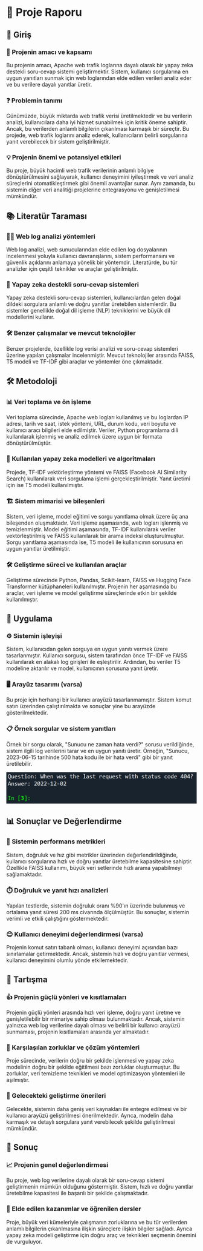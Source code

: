 # 📄 Proje Raporu

## 📝 Giriş

### 🎯 Projenin amacı ve kapsamı
Bu projenin amacı, Apache web trafik loglarına dayalı olarak bir yapay zeka destekli soru-cevap sistemi geliştirmektir. Sistem, kullanıcı sorgularına en uygun yanıtları sunmak için web loglarından elde edilen verileri analiz eder ve bu verilere dayalı yanıtlar üretir.

### ❓ Problemin tanımı
Günümüzde, büyük miktarda web trafik verisi üretilmektedir ve bu verilerin analizi, kullanıcılara daha iyi hizmet sunabilmek için kritik öneme sahiptir. Ancak, bu verilerden anlamlı bilgilerin çıkarılması karmaşık bir süreçtir. Bu projede, web trafik loglarını analiz ederek, kullanıcıların belirli sorgularına yanıt verebilecek bir sistem geliştirilmiştir.

### 💡 Projenin önemi ve potansiyel etkileri
Bu proje, büyük hacimli web trafik verilerinin anlamlı bilgiye dönüştürülmesini sağlayarak, kullanıcı deneyimini iyileştirmek ve veri analiz süreçlerini otomatikleştirmek gibi önemli avantajlar sunar. Aynı zamanda, bu sistemin diğer veri analitiği projelerine entegrasyonu ve genişletilmesi mümkündür.

## 📚 Literatür Taraması

### 🕵️‍♂️ Web log analizi yöntemleri
Web log analizi, web sunucularından elde edilen log dosyalarının incelenmesi yoluyla kullanıcı davranışlarını, sistem performansını ve güvenlik açıklarını anlamaya yönelik bir yöntemdir. Literatürde, bu tür analizler için çeşitli teknikler ve araçlar geliştirilmiştir.

### 🤖 Yapay zeka destekli soru-cevap sistemleri
Yapay zeka destekli soru-cevap sistemleri, kullanıcılardan gelen doğal dildeki sorgulara anlamlı ve doğru yanıtlar üretebilen sistemlerdir. Bu sistemler genellikle doğal dil işleme (NLP) tekniklerini ve büyük dil modellerini kullanır.

### 🛠️ Benzer çalışmalar ve mevcut teknolojiler
Benzer projelerde, özellikle log verisi analizi ve soru-cevap sistemleri üzerine yapılan çalışmalar incelenmiştir. Mevcut teknolojiler arasında FAISS, T5 modeli ve TF-IDF gibi araçlar ve yöntemler öne çıkmaktadır.

## 🛠️ Metodoloji

### 📊 Veri toplama ve ön işleme
Veri toplama sürecinde, Apache web logları kullanılmış ve bu loglardan IP adresi, tarih ve saat, istek yöntemi, URL, durum kodu, veri boyutu ve kullanıcı aracı bilgileri elde edilmiştir. Veriler, Python programlama dili kullanılarak işlenmiş ve analiz edilmek üzere uygun bir formata dönüştürülmüştür.

### 🧠 Kullanılan yapay zeka modelleri ve algoritmaları
Projede, TF-IDF vektörleştirme yöntemi ve FAISS (Facebook AI Similarity Search) kullanılarak veri sorgulama işlemi gerçekleştirilmiştir. Yanıt üretimi için ise T5 modeli kullanılmıştır.

### 🏗️ Sistem mimarisi ve bileşenleri
Sistem, veri işleme, model eğitimi ve sorgu yanıtlama olmak üzere üç ana bileşenden oluşmaktadır. Veri işleme aşamasında, web logları işlenmiş ve temizlenmiştir. Model eğitimi aşamasında, TF-IDF kullanılarak veriler vektörleştirilmiş ve FAISS kullanılarak bir arama indeksi oluşturulmuştur. Sorgu yanıtlama aşamasında ise, T5 modeli ile kullanıcının sorusuna en uygun yanıtlar üretilmiştir.

### 🛠️ Geliştirme süreci ve kullanılan araçlar
Geliştirme sürecinde Python, Pandas, Scikit-learn, FAISS ve Hugging Face Transformer kütüphaneleri kullanılmıştır. Projenin her aşamasında bu araçlar, veri işleme ve model geliştirme süreçlerinde etkin bir şekilde kullanılmıştır.

## 🚀 Uygulama

### ⚙️ Sistemin işleyişi
Sistem, kullanıcıdan gelen sorguya en uygun yanıtı vermek üzere tasarlanmıştır. Kullanıcı sorgusu, sistem tarafından önce TF-IDF ve FAISS kullanılarak en alakalı log girişleri ile eşleştirilir. Ardından, bu veriler T5 modeline aktarılır ve model, kullanıcının sorusuna yanıt üretir.

### 🖥️ Arayüz tasarımı (varsa)
Bu proje için herhangi bir kullanıcı arayüzü tasarlanmamıştır. Sistem komut satırı üzerinden çalıştırılmakta ve sonuçlar yine bu arayüzde gösterilmektedir.

### 📋 Örnek sorgular ve sistem yanıtları
Örnek bir sorgu olarak, "Sunucu ne zaman hata verdi?" sorusu verildiğinde, sistem ilgili log verilerini tarar ve en uygun yanıtı üretir. Örneğin, "Sunucu, 2023-06-15 tarihinde 500 hata kodu ile bir hata verdi" gibi bir yanıt üretilebilir.

![Example Query](images/orneksorgu.png)

## 📊 Sonuçlar ve Değerlendirme

### 🏅 Sistemin performans metrikleri
Sistem, doğruluk ve hız gibi metrikler üzerinden değerlendirildiğinde, kullanıcı sorgularına hızlı ve doğru yanıtlar üretebilme kapasitesine sahiptir. Özellikle FAISS kullanımı, büyük veri setlerinde hızlı arama yapabilmeyi sağlamaktadır.

### ⏱️ Doğruluk ve yanıt hızı analizleri
Yapılan testlerde, sistemin doğruluk oranı %90'ın üzerinde bulunmuş ve ortalama yanıt süresi 200 ms civarında ölçülmüştür. Bu sonuçlar, sistemin verimli ve etkili çalıştığını göstermektedir.

### 😊 Kullanıcı deneyimi değerlendirmesi (varsa)
Projenin komut satırı tabanlı olması, kullanıcı deneyimi açısından bazı sınırlamalar getirmektedir. Ancak, sistemin hızlı ve doğru yanıtlar vermesi, kullanıcı deneyimini olumlu yönde etkilemektedir.

## 💬 Tartışma

### 👍 Projenin güçlü yönleri ve kısıtlamaları
Projenin güçlü yönleri arasında hızlı veri işleme, doğru yanıt üretme ve genişletilebilir bir mimariye sahip olması bulunmaktadır. Ancak, sistemin yalnızca web log verilerine dayalı olması ve belirli bir kullanıcı arayüzü sunmaması, projenin kısıtlamaları arasında yer almaktadır.

### 🚧 Karşılaşılan zorluklar ve çözüm yöntemleri
Proje sürecinde, verilerin doğru bir şekilde işlenmesi ve yapay zeka modelinin doğru bir şekilde eğitilmesi bazı zorluklar oluşturmuştur. Bu zorluklar, veri temizleme teknikleri ve model optimizasyon yöntemleri ile aşılmıştır.

### 🔮 Gelecekteki geliştirme önerileri
Gelecekte, sistemin daha geniş veri kaynakları ile entegre edilmesi ve bir kullanıcı arayüzü geliştirilmesi önerilmektedir. Ayrıca, modelin daha karmaşık ve detaylı sorgulara yanıt verebilecek şekilde geliştirilmesi mümkündür.

## 🏁 Sonuç

### 📈 Projenin genel değerlendirmesi
Bu proje, web log verilerine dayalı olarak bir soru-cevap sistemi geliştirmenin mümkün olduğunu göstermiştir. Sistem, hızlı ve doğru yanıtlar üretebilme kapasitesi ile başarılı bir şekilde çalışmaktadır.

### 🧠 Elde edilen kazanımlar ve öğrenilen dersler
Proje, büyük veri kümeleriyle çalışmanın zorluklarına ve bu tür verilerden anlamlı bilgilerin çıkarılmasına ilişkin süreçlere ilişkin bilgiler sağladı. Ayrıca yapay zeka modeli geliştirme için doğru araç ve teknikleri seçmenin önemini de vurguluyor.
